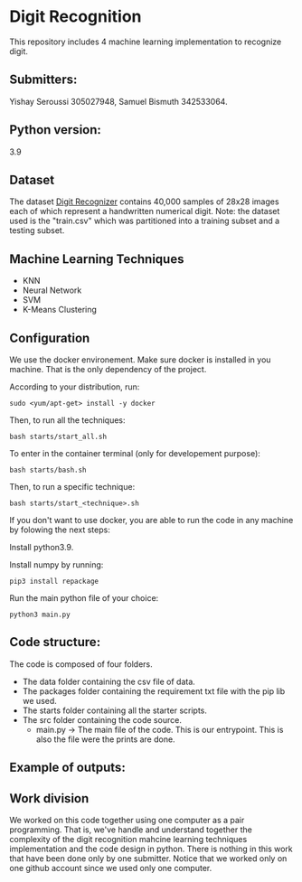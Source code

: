 # Digit Recognition

This repository includes 4 machine learning implementation to recognize digit. 

## Submitters: 

Yishay Seroussi 305027948, Samuel Bismuth 342533064.

## Python version:

 3.9

## Dataset

The dataset [Digit Recognizer](https://www.kaggle.com/c/digit-recognizer/overview) contains 40,000 samples of 28x28 images each of which represent a handwritten numerical digit. Note: the dataset used is the "train.csv" which was partitioned into a training subset and a testing subset.

## Machine Learning Techniques

- KNN
- Neural Network
- SVM
- K-Means Clustering

<!-- TODO CHANGE -->
## Configuration 

We use the docker environement. Make sure docker is installed in you machine. That is the only dependency of the project. 

According to your distribution, run:

    sudo <yum/apt-get> install -y docker

Then, to run all the techniques: 
    
    bash starts/start_all.sh 

To enter in the container terminal (only for developement purpose):

    bash starts/bash.sh 

Then, to run a specific technique: 
    
    bash starts/start_<technique>.sh 

If you don't want to use docker, you are able to run the code in any machine by folowing the next steps:

Install python3.9.

Install numpy by running:

    pip3 install repackage

Run the main python file of your choice:

    python3 main.py

## Code structure:

The code is composed of four folders.

- The data folder containing the csv file of data.
- The packages folder containing the requirement txt file with the pip lib we used.
- The starts folder containing all the starter scripts.
- The src folder containing the code source.
    - main.py -> The main file of the code. This is our entrypoint. This is also the file were the prints are done.

<!-- TODO -->
## Example of outputs:

## Work division

We worked on this code together using one computer as a pair programming.
That is, we've handle and understand together the complexity of the digit recognition mahcine learning techniques implementation and the code design in python. There is nothing in this work that have been done only by one submitter.
Notice that we worked only on one github account since we used only one computer.